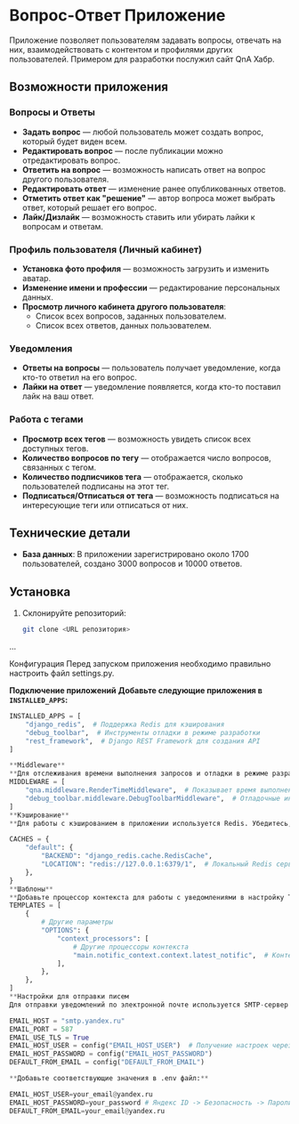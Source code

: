 # Вопрос-Ответ Приложение

Приложение позволяет пользователям задавать вопросы, отвечать на них, взаимодействовать с контентом и профилями других пользователей. Примером для разработки послужил сайт QnA Хабр.

## Возможности приложения

### Вопросы и Ответы
- **Задать вопрос** — любой пользователь может создать вопрос, который будет виден всем.
- **Редактировать вопрос** — после публикации можно отредактировать вопрос.
- **Ответить на вопрос** — возможность написать ответ на вопрос другого пользователя.
- **Редактировать ответ** — изменение ранее опубликованных ответов.
- **Отметить ответ как "решение"** — автор вопроса может выбрать ответ, который решает его вопрос.
- **Лайк/Дизлайк** — возможность ставить или убирать лайки к вопросам и ответам.

### Профиль пользователя (Личный кабинет)
- **Установка фото профиля** — возможность загрузить и изменить аватар.
- **Изменение имени и профессии** — редактирование персональных данных.
- **Просмотр личного кабинета другого пользователя**:
  - Список всех вопросов, заданных пользователем.
  - Список всех ответов, данных пользователем.

### Уведомления
- **Ответы на вопросы** — пользователь получает уведомление, когда кто-то ответил на его вопрос.
- **Лайки на ответ** — уведомление появляется, когда кто-то поставил лайк на ваш ответ.

### Работа с тегами
- **Просмотр всех тегов** — возможность увидеть список всех доступных тегов.
- **Количество вопросов по тегу** — отображается число вопросов, связанных с тегом.
- **Количество подписчиков тега** — отображается, сколько пользователей подписаны на этот тег.
- **Подписаться/Отписаться от тега** — возможность подписаться на интересующие теги или отписаться от них.

## Технические детали

- **База данных**: В приложении зарегистрировано около 1700 пользователей, создано 3000 вопросов и 10000 ответов.
  
## Установка

1. Склонируйте репозиторий:
   ```bash
   git clone <URL репозитория>
...

Конфигурация
Перед запуском приложения необходимо правильно настроить файл settings.py.

**Подключение приложений**
**Добавьте следующие приложения в `INSTALLED_APPS`:**

```python
INSTALLED_APPS = [
    "django_redis",  # Поддержка Redis для кэширования
    "debug_toolbar",  # Инструменты отладки в режиме разработки
    "rest_framework",  # Django REST Framework для создания API
]

**Middleware**
**Для отслеживания времени выполнения запросов и отладки в режиме разработки, добавьте следующие промежуточные слои (middleware):**
MIDDLEWARE = [
    "qna.middleware.RenderTimeMiddleware",  # Показывает время выполнения каждого запроса
    "debug_toolbar.middleware.DebugToolbarMiddleware",  # Отладочные инструменты
]
**Кэширование**
**Для работы с кэшированием в приложении используется Redis. Убедитесь, что Redis установлен и запущен на локальном сервере. Настройка кэша выглядит следующим образом:**

CACHES = {
    "default": {
        "BACKEND": "django_redis.cache.RedisCache",
        "LOCATION": "redis://127.0.0.1:6379/1",  # Локальный Redis сервер
    },
}
**Шаблоны**
**Добавьте процессор контекста для работы с уведомлениями в настройку TEMPLATES:**
TEMPLATES = [
    {
        # Другие параметры
        "OPTIONS": {
            "context_processors": [
                # Другие процессоры контекста
                "main.notific_context.context.latest_notific",  # Контекстный процессор для уведомлений
            ],
        },
    },
]
**Настройки для отправки писем
Для отправки уведомлений по электронной почте используется SMTP-сервер Yandex. Введите следующие параметры в settings.py:**

EMAIL_HOST = "smtp.yandex.ru"
EMAIL_PORT = 587
EMAIL_USE_TLS = True
EMAIL_HOST_USER = config("EMAIL_HOST_USER")  # Получение настроек через переменные окружения
EMAIL_HOST_PASSWORD = config("EMAIL_HOST_PASSWORD")
DEFAULT_FROM_EMAIL = config("DEFAULT_FROM_EMAIL")

**Добавьте соответствующие значения в .env файл:**

EMAIL_HOST_USER=your_email@yandex.ru
EMAIL_HOST_PASSWORD=your_password # Яндекс ID -> Безопасность -> Пароли приложений -> Почта
DEFAULT_FROM_EMAIL=your_email@yandex.ru

